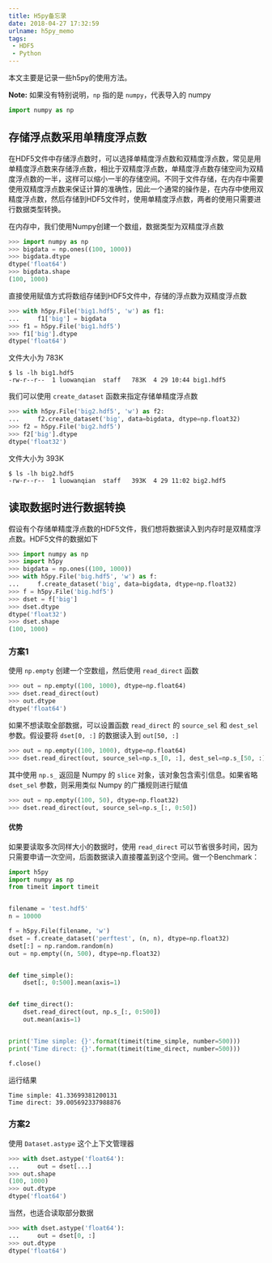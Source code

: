 ```yaml
---
title: H5py备忘录
date: 2018-04-27 17:32:59
urlname: h5py_memo
tags:
 - HDF5
 - Python
---
```


本文主要是记录一些h5py的使用方法。

__Note:__ 如果没有特别说明，`np` 指的是 `numpy`，代表导入的 numpy

```python
import numpy as np
```

## 存储浮点数采用单精度浮点数

在HDF5文件中存储浮点数时，可以选择单精度浮点数和双精度浮点数，常见是用单精度浮点数来存储浮点数，相比于双精度浮点数，单精度浮点数存储空间为双精度浮点数的一半，这样可以缩小一半的存储空间。不同于文件存储，在内存中需要使用双精度浮点数来保证计算的准确性，因此一个通常的操作是，在内存中使用双精度浮点数，然后存储到HDF5文件时，使用单精度浮点数，两者的使用只需要进行数据类型转换。

在内存中，我们使用Numpy创建一个数组，数据类型为双精度浮点数

```python
>>> import numpy as np
>>> bigdata = np.ones((100, 1000))
>>> bigdata.dtype
dtype('float64')
>>> bigdata.shape
(100, 1000)
```

直接使用赋值方式将数组存储到HDF5文件中，存储的浮点数为双精度浮点数

```python
>>> with h5py.File('big1.hdf5', 'w') as f1:
...     f1['big'] = bigdata
>>> f1 = h5py.File('big1.hdf5')
>>> f1['big'].dtype
dtype('float64')
```

文件大小为 783K

```shell
$ ls -lh big1.hdf5
-rw-r--r--  1 luowanqian  staff   783K  4 29 10:44 big1.hdf5
```

我们可以使用 `create_dataset` 函数来指定存储单精度浮点数

```python
>>> with h5py.File('big2.hdf5', 'w') as f2:
...     f2.create_dataset('big', data=bigdata, dtype=np.float32)
>>> f2 = h5py.File('big2.hdf5')
>>> f2['big'].dtype
dtype('float32')
```

文件大小为 393K

```shell
$ ls -lh big2.hdf5
-rw-r--r--  1 luowanqian  staff   393K  4 29 11:02 big2.hdf5
```

## 读取数据时进行数据转换

假设有个存储单精度浮点数的HDF5文件，我们想将数据读入到内存时是双精度浮点数。HDF5文件的数据如下

```python
>>> import numpy as np
>>> import h5py
>>> bigdata = np.ones((100, 1000))
>>> with h5py.File('big.hdf5', 'w') as f:
...     f.create_dataset('big', data=bigdata, dtype=np.float32)
>>> f = h5py.File('big.hdf5')
>>> dset = f['big']
>>> dset.dtype
dtype('float32')
>>> dset.shape
(100, 1000)
```

### 方案1

使用 `np.empty` 创建一个空数组，然后使用 `read_direct` 函数

```python
>>> out = np.empty((100, 1000), dtype=np.float64)
>>> dset.read_direct(out)
>>> out.dtype
dtype('float64')
```

如果不想读取全部数据，可以设置函数 `read_direct` 的 `source_sel` 和 `dest_sel` 参数。假设要将 `dset[0, :]` 的数据读入到 `out[50, :]`

```python
>>> out = np.empty((100, 1000), dtype=np.float64)
>>> dset.read_direct(out, source_sel=np.s_[0, :], dest_sel=np.s_[50, :])
```

其中使用 `np.s_` 返回是 Numpy 的 `slice` 对象，该对象包含索引信息。如果省略 `dset_sel` 参数，则采用类似 Numpy 的广播规则进行赋值

```python
>>> out = np.empty((100, 50), dtype=np.float32)
>>> dset.read_direct(out, source_sel=np.s_[:, 0:50])
```

#### 优势

如果要读取多次同样大小的数据时，使用 `read_direct` 可以节省很多时间，因为只需要申请一次空间，后面数据读入直接覆盖到这个空间。做一个Benchmark：

```python
import h5py
import numpy as np
from timeit import timeit


filename = 'test.hdf5'
n = 10000

f = h5py.File(filename, 'w')
dset = f.create_dataset('perftest', (n, n), dtype=np.float32)
dset[:] = np.random.random(n)
out = np.empty((n, 500), dtype=np.float32)


def time_simple():
    dset[:, 0:500].mean(axis=1)


def time_direct():
    dset.read_direct(out, np.s_[:, 0:500])
    out.mean(axis=1)


print('Time simple: {}'.format(timeit(time_simple, number=500)))
print('Time direct: {}'.format(timeit(time_direct, number=500)))

f.close()
```

运行结果

```
Time simple: 41.33699381200131
Time direct: 39.005692337988876
```

### 方案2

使用 `Dataset.astype` 这个上下文管理器

```python
>>> with dset.astype('float64'):
...     out = dset[...]
>>> out.shape
(100, 1000)
>>> out.dtype
dtype('float64')
```

当然，也适合读取部分数据

```python
>>> with dset.astype('float64'):
...     out = dset[0, :]
>>> out.dtype
dtype('float64')
```

